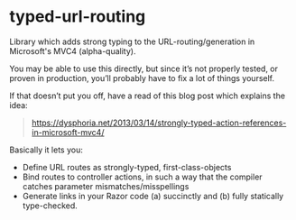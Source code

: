typed-url-routing
=================

Library which adds strong typing to the URL-routing/generation in Microsoft's MVC4 (alpha-quality).

You may be able to use this directly, but since it’s not properly tested, or proven in production, you’ll probably 
have to fix a lot of things yourself.

If that doesn’t put you off, have a read of this blog post which explains the idea:
> https://dysphoria.net/2013/03/14/strongly-typed-action-references-in-microsoft-mvc4/

Basically it lets you:
* Define URL routes as strongly-typed, first-class-objects
* Bind routes to controller actions, in such a way that the compiler catches parameter mismatches/misspellings
* Generate links in your Razor code (a) succinctly and (b) fully statically type-checked.
